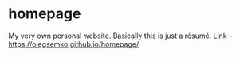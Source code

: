 # homepage
My very own personal website. Basically this is just a résumé.
Link -  https://olegsemko.github.io/homepage/
